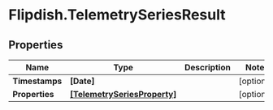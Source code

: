 # Flipdish.TelemetrySeriesResult

## Properties

Name | Type | Description | Notes
------------ | ------------- | ------------- | -------------
**Timestamps** | **[Date]** |  | [optional] 
**Properties** | [**[TelemetrySeriesProperty]**](TelemetrySeriesProperty.md) |  | [optional] 


